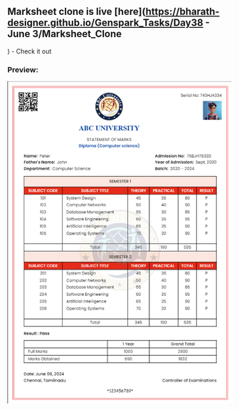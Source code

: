 ## Marksheet clone is live [here](https://bharath-designer.github.io/Genspark_Tasks/Day38 - June 3/Marksheet_Clone
) - Check it out


### Preview:
![](Marksheet_Preview.png)